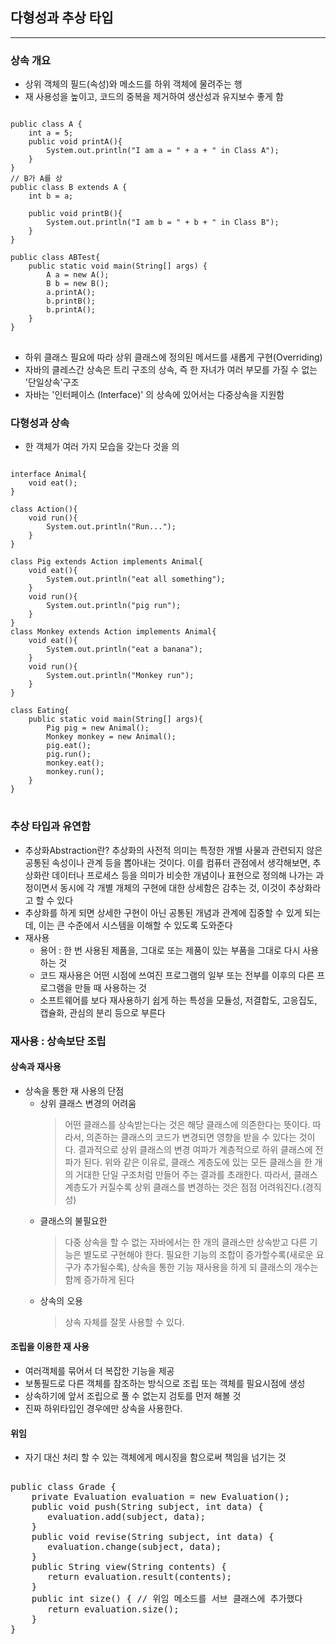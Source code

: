 ## 다형성과 추상 타입
___
### 상속 개요
* 상위 객체의 필드(속성)와 메소드를 하위 객체에 물려주는 행
* 재 사용성을 높이고, 코드의 중복을 제거하여 생산성과 유지보수 좋게 함

<pre>
<code>
public class A {
    int a = 5;
    public void printA(){
        System.out.println("I am a = " + a + " in Class A");
    }
}
// B가 A를 상
public class B extends A {
    int b = a;

    public void printB(){
        System.out.println("I am b = " + b + " in Class B");
    }
}

public class ABTest{
    public static void main(String[] args) {
        A a = new A();
        B b = new B();
        a.printA();
        b.printB();
        b.printA();
    }
}
</code>
</pre>
* 하위 클래스 필요에 따라 상위 클래스에 정의된 메서드를 새롭게 구현(Overriding)
* 자바의 클레스간 상속은 트리 구조의 상속, 즉 한 자녀가 여러 부모를 가질 수 없는 '단일상속'구조
* 자바는 '인터페이스 (Interface)' 의 상속에 있어서는 다중상속을 지원함

### 다형성과 상속
* 한 객체가 여러 가지 모습을 갖는다 것을 의

<pre>
<code>
interface Animal{
    void eat();
}

class Action(){
    void run(){
        System.out.println("Run...");
    }
}

class Pig extends Action implements Animal{
    void eat(){
        System.out.println("eat all something");
    }
    void run(){
        System.out.println("pig run");
    }
}
class Monkey extends Action implements Animal{
    void eat(){
        System.out.println("eat a banana");
    }
    void run(){
        System.out.println("Monkey run");
    }
}

class Eating{
    public static void main(String[] args){
        Pig pig = new Animal();
        Monkey monkey = new Animal();
        pig.eat();
        pig.run();
        monkey.eat();
        monkey.run();
    }
}
</code>
</pre>

### 추상 타입과 유연함
* 추상화Abstraction란? 추상화의 사전적 의미는 특정한 개별 사물과 관련되지 않은 공통된 속성이나 관계 등을 뽑아내는 것이다. 
  이를 컴퓨터 관점에서 생각해보면, 추상화란 데이터나 프로세스 등을 의미가 비슷한 개념이나 표현으로 정의해 나가는 과정이면서 동시에 각 개별 개체의 구현에 대한 상세함은 감추는 것, 
  이것이 추상화라고 할 수 있다
* 추상화를 하게 되면 상세한 구현이 아닌 공통된 개념과 관계에 집중할 수 있게 되는데, 이는 큰 수준에서 시스템을 이해할 수 있도록 도와준다
* 재사용
    * 용어 : 한 번 사용된 제품을, 그대로 또는 제품이 있는 부품을 그대로 다시 사용하는 것
    * 코드 재사용은 어떤 시점에 쓰여진 프로그램의 일부 또는 전부를 이후의 다른 프로그램을 만들 때 사용하는 것
    * 소프트웨어를 보다 재사용하기 쉽게 하는 특성을 모듈성, 저결합도, 고응집도, 캡슐화, 관심의 분리 등으로 부른다
    
### 재사용 : 상속보단 조립
#### 상속과 재사용
* 상속을 통한 재 사용의 단점 
    * 상위 클래스 변경의 어려움
      > 어떤 클래스를 상속받는다는 것은 해당 클래스에 의존한다는 뜻이다. 
        따라서, 의존하는 클래스의 코드가 변경되면 영향을 받을 수 있다는 것이다. 
        결과적으로 상위 클래스의 변경 여파가 계층적으로 하위 클래스에 전파가 된다.
        위와 같은 이유로, 클래스 계층도에 있는 모든 클래스을 한 개의 거대한 단일 구조처럼 만들어 주는 결과를 초래한다. 
        따라서, 클래스 계층도가 커질수록 상위 클래스를 변경하는 것은 점점 어려워진다.(경직성)
    * 클래스의 불필요한
      > 다중 상속을 할 수 없는 자바에서는 한 개의 클래스만 상속받고 다른 기능은 별도로 구현해야 한다. 
        필요한 기능의 조합이 증가할수록(새로운 요구가 추가될수록), 상속을 통한 기능 재사용을 하게 되 클래스의 개수는 함께 증가하게 된다
    * 상속의 오용
      > 상속 자체를 잘못 사용할 수 있다.
      
#### 조립을 이용한 재 사용
* 여러객체를 묶어서 더 복잡한 기능을 제공
* 보통필드로 다른 객체를 참조하는 방식으로 조립 또는 객체를 필요시점에 생성
* 상속하기에 앞서 조립으로 풀 수 없는지 검토를 먼저 해볼 것
* 진짜 하위타입인 경우에만 상속을 사용한다.
#### 위임
* 자기 대신 처리 할 수 있는 객체에게 메시징을 함으로써 책임을 넘기는 것
<pre>
<comment>
public class Grade {
    private Evaluation evaluation = new Evaluation();
    public void push(String subject, int data) {
       evaluation.add(subject, data);
    }
    public void revise(String subject, int data) {
       evaluation.change(subject, data);
    }
    public String view(String contents) {
       return evaluation.result(contents);
    }
    public int size() { // 위임 메소드를 서브 클래스에 추가했다
       return evaluation.size();
    }
}
</comment>
</pre>